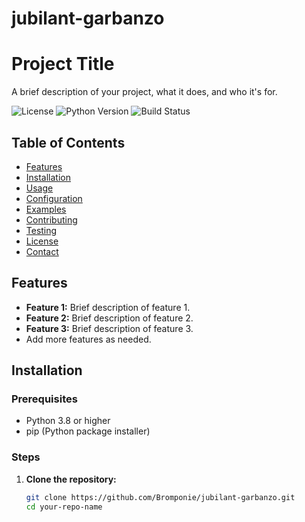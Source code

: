 # jubilant-garbanzo

# Project Title

A brief description of your project, what it does, and who it's for.

![License](https://img.shields.io/badge/license-MIT-blue.svg)
![Python Version](https://img.shields.io/badge/python-3.8%2B-blue.svg)
![Build Status](https://img.shields.io/badge/build-passing-brightgreen.svg)

## Table of Contents

- [Features](#features)
- [Installation](#installation)
- [Usage](#usage)
- [Configuration](#configuration)
- [Examples](#examples)
- [Contributing](#contributing)
- [Testing](#testing)
- [License](#license)
- [Contact](#contact)

## Features

- **Feature 1:** Brief description of feature 1.
- **Feature 2:** Brief description of feature 2.
- **Feature 3:** Brief description of feature 3.
- Add more features as needed.

## Installation

### Prerequisites

- Python 3.8 or higher
- pip (Python package installer)

### Steps

1. **Clone the repository:**

   ```bash
   git clone https://github.com/Bromponie/jubilant-garbanzo.git
   cd your-repo-name
